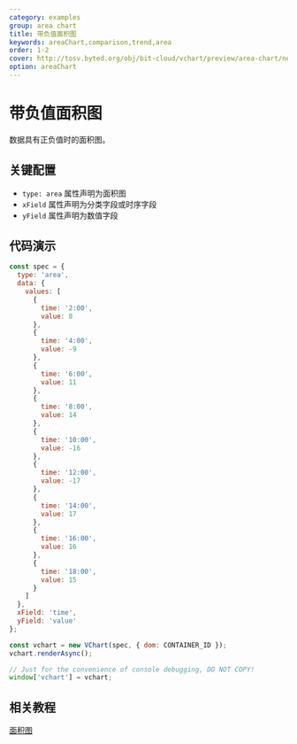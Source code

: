 ```yaml
---
category: examples
group: area chart
title: 带负值面积图
keywords: areaChart,comparison,trend,area
order: 1-2
cover: http://tosv.byted.org/obj/bit-cloud/vchart/preview/area-chart/negative-values-area.png
option: areaChart
---
```


# 带负值面积图

数据具有正负值时的面积图。

## 关键配置

- `type: area` 属性声明为面积图
- `xField` 属性声明为分类字段或时序字段
- `yField` 属性声明为数值字段

## 代码演示

```javascript livedemo
const spec = {
  type: 'area',
  data: {
    values: [
      {
        time: '2:00',
        value: 8
      },
      {
        time: '4:00',
        value: -9
      },
      {
        time: '6:00',
        value: 11
      },
      {
        time: '8:00',
        value: 14
      },
      {
        time: '10:00',
        value: -16
      },
      {
        time: '12:00',
        value: -17
      },
      {
        time: '14:00',
        value: 17
      },
      {
        time: '16:00',
        value: 16
      },
      {
        time: '18:00',
        value: 15
      }
    ]
  },
  xField: 'time',
  yField: 'value'
};

const vchart = new VChart(spec, { dom: CONTAINER_ID });
vchart.renderAsync();

// Just for the convenience of console debugging, DO NOT COPY!
window['vchart'] = vchart;
```

## 相关教程

[面积图](link)
